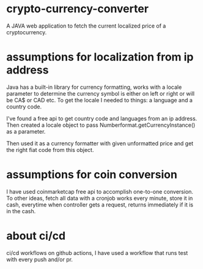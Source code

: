 # crypto-currency-converter
A JAVA web application to fetch the current localized price of a cryptocurrency.

# assumptions for localization from ip address

Java has a built-in library for currency formatting, works with a locale parameter to determine the currency symbol is either on left or right or will be CA$ or CAD etc.
To get the locale I needed to things: a language and a country code. 

I've found a free api to get country code and languages from an ip address.
Then created a locale object to pass Numberformat.getCurrencyInstance() as a parameter.

Then used it as a currency formatter with given unformatted price and get the right fiat code from this object.

# assumptions for coin conversion 

I have used coinmarketcap free api to accomplish one-to-one conversion. 
To other ideas, fetch all data with a cronjob works every minute, store it in cash, everytime when controller gets a request, returns immediately if it is in the cash.

# about ci/cd
ci/cd workflows on github actions, I have used a workflow that runs test with every push and/or pr.

